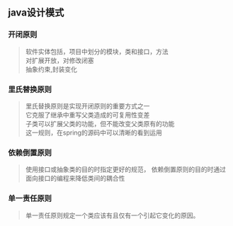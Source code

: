 ## java设计模式



### 开闭原则
> 软件实体包括，项目中划分的模块，类和接口，方法<br/>
> 对扩展开放，对修改闭塞<br/>
> 抽象约束,封装变化<br/>


### 里氏替换原则
> 里氏替换原则是实现开闭原则的重要方式之一<br/>
> 它克服了继承中重写父类造成的可复用性变差<br/>
> 子类可以扩展父类的功能，但不能改变父类原有的功能<br/> 
> 这一规则，在spring的源码中可以清晰的看到运用<br/>

### 依赖倒置原则
> 使用接口或抽象类的目的时指定更好的规范，
> 依赖倒置原则的目的时通过面向接口的编程来降低类间的耦合性

### 单一责任原则
> 单一责任原则规定一个类应该有且仅有一个引起它变化的原因。